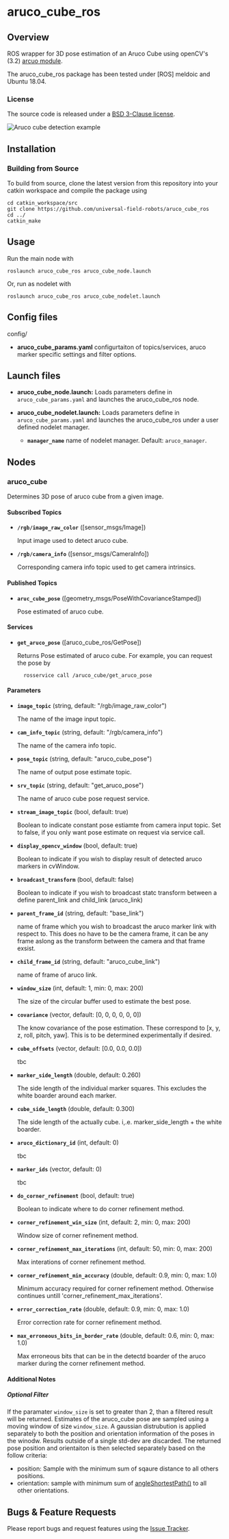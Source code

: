 # aruco_cube_ros

## Overview
ROS wrapper for 3D pose estimation of an Aruco Cube using openCV's (3.2) [arcuo module](https://docs.opencv.org/3.2.0/d5/dae/tutorial_aruco_detection.html).

The aruco_cube_ros package has been tested under [ROS] meldoic and Ubuntu 18.04. 

### License

The source code is released under a [BSD 3-Clause license](LICENSE).

![Aruco cube detection example](doc/example.png)


## Installation

### Building from Source

To build from source, clone the latest version from this repository into your catkin workspace and compile the package using

	cd catkin_workspace/src
	git clone https://github.com/universal-field-robots/aruco_cube_ros
	cd ../
	catkin_make


## Usage

Run the main node with

	roslaunch aruco_cube_ros aruco_cube_node.launch
  
Or, run as nodelet with

	roslaunch aruco_cube_ros aruco_cube_nodelet.launch

## Config files

config/

* **aruco_cube_params.yaml** configurtaiton of topics/services, aruco marker specific settings and filter options.


## Launch files

* **aruco_cube_node.launch:** Loads parameters define in `aruco_cube_params.yaml` and launches the aruco_cube_ros node.

* **aruco_cube_nodelet.launch:** Loads parameters define in `aruco_cube_params.yaml` and launches the aruco_cube_ros under a  user defined nodelet manager.
    - **`manager_name`** name of nodelet manager. Default: `aruco_manager`.

## Nodes

### aruco_cube

Determines 3D pose of aruco cube from a given image.


#### Subscribed Topics

* **`/rgb/image_raw_color`** ([sensor_msgs/Image])

	Input image used to detect aruco cube.
  
* **`/rgb/camera_info`** ([sensor_msgs/CameraInfo])

	Corresponding camera info topic used to get camera intrinsics.


#### Published Topics

* **`aruc_cube_pose`** ([geometry_msgs/PoseWithCovarianceStamped])

	Pose estimated of aruco cube.


#### Services

* **`get_aruco_pose`** ([aruco_cube_ros/GetPose])

	Returns Pose estimated of aruco cube. For example, you can request the pose by

		rosservice call /aruco_cube/get_aruco_pose


#### Parameters

* **`image_topic`** (string, default: "/rgb/image_raw_color")

	The name of the image input topic.
  
* **`cam_info_topic`** (string, default: "/rgb/camera_info")

  The name of the camera info topic.
  
* **`pose_topic`** (string, default: "aruco_cube_pose")

  The name of output pose estimate topic.

* **`srv_topic`** (string, default: "get_aruco_pose")

  The name of aruco cube pose request service.
  
* **`stream_image_topic`** (bool, default: true)

  Boolean to indicate constant pose estiamte from camera input topic. Set to false, if you only want pose estimate on request via service call.
  
* **`display_opencv_window`** (bool, default: true)

  Boolean to indicate if you wish to display result of detected aruco markers in cvWindow.
  
* **`broadcast_transform`** (bool, default: false)

  Boolean to indicate if you wish to broadcast statc transform between a define parent_link and child_link (aruco_link)
   
* **`parent_frame_id`** (string, default: "base_link")

  name of frame which you wish to broadcast the aruco marker link with respect to. This does no have to be the camera frame, it can be any frame aslong as the transform between the camera and that frame exsist. 
  
* **`child_frame_id`** (string, default: "aruco_cube_link")

  name of frame of aruco link.

* **`window_size`** (int, default: 1, min: 0, max: 200)

	The size of the circular buffer used to estimate the best pose. 
  
* **`covariance`** (vector, default: [0, 0, 0, 0, 0, 0])

  The know covariance of the pose estimation. These correspond to [x, y, z, roll, pitch, yaw]. This is to be determined experimentally if desired. 
  
  
* **`cube_offsets`** (vector<double>, default: [0.0, 0.0, 0.0])

  tbc

* **`marker_side_length`** (double, default: 0.260)

  The side length of the individual marker squares. This excludes the white boarder around each marker.
  
* **`cube_side_length`** (double, default: 0.300)

  The side length of the actually cube. i,.e. marker_side_length + the white boarder.
  
* **`aruco_dictionary_id`** (int, default: 0)

  tbc
  
* **`marker_ids`** (vector<int>, default: 0)

  tbc
  
* **`do_corner_refinement`** (bool, default: true)

  Boolean to indicate where to do corner refinement method.
  
* **`corner_refinement_win_size`** (int, default: 2, min: 0, max: 200)

  Window size of corner refinement method.
  
* **`corner_refinement_max_iterations`** (int, default: 50,  min: 0, max: 200)

  Max interations of corner refinement method.
  
* **`corner_refinement_min_accuracy`** (double, default: 0.9, min: 0, max: 1.0)

  Minimum accuracy required for corner refinement method. Otherwise continues untill 'corner_refinement_max_iterations'. 
  
* **`error_correction_rate`** (double, default: 0.9, min: 0, max: 1.0)

  Error correction rate for corner refinement method.
  
* **`max_erroneous_bits_in_border_rate`** (double, default: 0.6, min: 0, max: 1.0)

  Max erroneous bits that can be in the detectd boarder of the aruco marker during the corner refinement method.

#### Additional Notes

##### Optional Filter

If the paramater `window_size` is set to greater than 2, than a filtered result will be returned. Estimates of the aruco_cube pose are sampled using a moving window of size `window_size`. A gaussian distrubution is applied separately to both the position and orientation information of the poses in the winodw. Results outside of a single std-dev are discarded. The returned pose position and orientaiton is then selected separately based on the follow criteria:
* position: Sample with the minimum sum of sqaure distance to all others positions.
* orientation: sample with minimum sum of [angleShortestPath()](http://docs.ros.org/melodic/api/tf/html/c++/classtf_1_1Quaternion.html#ac3eb8b9304c93866fb45b7bb8cff696e) to all other orientations.
## Bugs & Feature Requests

Please report bugs and request features using the [Issue Tracker](https://github.com/universal-field-robots/aruco_cube_ros/issues).
